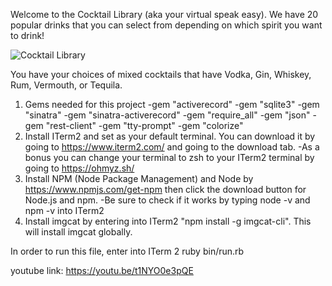 Welcome to the Cocktail Library (aka your virtual speak easy). We have 20 popular drinks that you can select from depending on which spirit you want to drink!

![Cocktail Library](https://static.thatsup.co/content/img/article/17/dec/gamla-stans-b%C3%A4sta-barer.jpg)

You have your choices of mixed cocktails that have Vodka, Gin, Whiskey, Rum, Vermouth, or Tequila.

1. Gems needed for this project
    -gem "activerecord"
    -gem "sqlite3"
    -gem "sinatra"
    -gem "sinatra-activerecord"
    -gem "require_all"
    -gem "json"
    -gem "rest-client"
    -gem "tty-prompt"
    -gem "colorize"
2. Install ITerm2 and set as your default terminal. You can download it by going to https://www.iterm2.com/ and going to the download tab.
    -As a bonus you can change your terminal to zsh to your ITerm2 terminal by going to https://ohmyz.sh/
3. Install NPM (Node Package Management) and Node by https://www.npmjs.com/get-npm then click the download button for Node.js and npm. 
    -Be sure to check if it works by typing node -v and npm -v into ITerm2
4. Install imgcat by entering into ITerm2 "npm install -g imgcat-cli". This will install imgcat globally. 

In order to run this file, enter into ITerm 2 ruby bin/run.rb

youtube link: https://youtu.be/t1NYO0e3pQE
